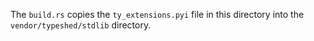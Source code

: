 The `build.rs` copies the `ty_extensions.pyi` file in this directory into
the `vendor/typeshed/stdlib` directory.
